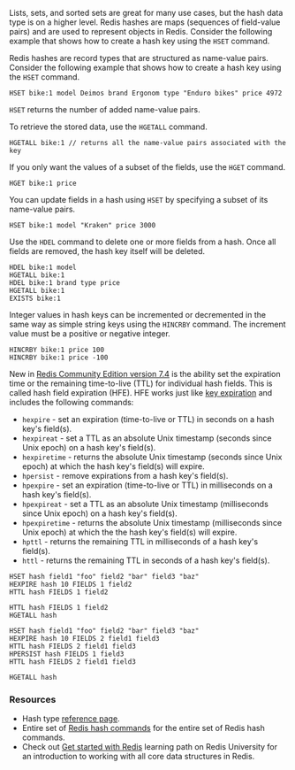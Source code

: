 Lists, sets, and sorted sets are great for many use cases, but the hash data type is on a higher level. Redis hashes are maps (sequences of field-value pairs) and are used to represent objects in Redis. Consider the following example that shows how to create a hash key using the `HSET` command.

Redis hashes are record types that are structured as name-value pairs. Consider the following example that shows how to create a hash key using the `HSET` command.

```redis:[run_confirmation=true] Create a hash
HSET bike:1 model Deimos brand Ergonom type "Enduro bikes" price 4972
```

`HSET` returns the number of added name-value pairs.

To retrieve the stored data, use the `HGETALL` command.

```redis HGETALL usage
HGETALL bike:1 // returns all the name-value pairs associated with the key
```

If you only want the values of a subset of the fields, use the `HGET` command.

```redis HGET usage
HGET bike:1 price
```

You can update fields in a hash using `HSET` by specifying a subset of its name-value pairs.

```redis:[run_confirmation=true] Update an existing hash
HSET bike:1 model "Kraken" price 3000
```

Use the `HDEL` command to delete one or more fields from a hash. Once all fields are removed, the hash key itself will be deleted.

```redis:[run_confirmation=true] Delete hash fields and keys
HDEL bike:1 model
HGETALL bike:1
HDEL bike:1 brand type price
HGETALL bike:1
EXISTS bike:1
```

Integer values in hash keys can be incremented or decremented in the same way as simple string keys using the `HINCRBY` command.
The increment value must be a positive or negative integer.

```redis Hash INCRBY usage
HINCRBY bike:1 price 100
HINCRBY bike:1 price -100
```

New in [Redis Community Edition version 7.4](https://hub.docker.com/layers/redis/redis-stack/7.4.0-v0/images/sha256-3e3c86603a81712d1311bc619ad124de15b2dca2b50722f23a4502b4d4054ba8) is the ability set the expiration time or the remaining time-to-live (TTL) for individual hash fields. This is called hash field expiration (HFE). HFE works just like [key expiration](https://redis.io/docs/latest/develop/use/keyspace/?utm_source=redisinsight&utm_medium=main&utm_campaign=tutorials#key-expiration) and includes the following commands:

- `hexpire` - set an expiration (time-to-live or TTL) in seconds on a hash key's field(s).
- `hexpireat` - set a TTL as an absolute Unix timestamp (seconds since Unix epoch) on a hash key's field(s).
- `hexpiretime` - returns the absolute Unix timestamp (seconds since Unix epoch) at which the hash key's field(s) will expire.
- `hpersist` - remove expirations from a hash key's field(s).
- `hpexpire` - set an expiration (time-to-live or TTL) in milliseconds on a hash key's field(s).
- `hpexpireat` - set a TTL as an absolute Unix timestamp (milliseconds since Unix epoch) on a hash key's field(s).
- `hpexpiretime` - returns the absolute Unix timestamp (milliseconds since Unix epoch) at which the the hash key's field(s) will expire.
- `hpttl` - returns the remaining TTL in milliseconds of a hash key's field(s).
- `httl` - returns the remaining TTL in seconds of a hash key's field(s).

```redis HFE example 1
HSET hash field1 "foo" field2 "bar" field3 "baz"
HEXPIRE hash 10 FIELDS 1 field2
HTTL hash FIELDS 1 field2
```

```redis HFE example 1 cont'd
HTTL hash FIELDS 1 field2
HGETALL hash
```

```redis HFE example 2
HSET hash field1 "foo" field2 "bar" field3 "baz"
HEXPIRE hash 10 FIELDS 2 field1 field3
HTTL hash FIELDS 2 field1 field3
HPERSIST hash FIELDS 1 field3
HTTL hash FIELDS 2 field1 field3
```

```redis HFE example 2 cont'd
HGETALL hash
```
### Resources

- Hash type [reference page](https://redis.io/docs/data-types/hashes?utm_source=redisinsight&utm_medium=main&utm_campaign=tutorials).
- Entire set of [Redis hash commands](https://redis.io/commands/?group=hash?utm_source=redisinsight&utm_medium=main&utm_campaign=tutorials) for the entire set of Redis hash commands.
- Check out [Get started with Redis](https://university.redis.io/learningpath/14q8m6gilfwltm?utm_source=redisinsight&utm_medium=main&utm_campaign=tutorials) learning path on Redis University for an introduction to working with all core data structures in Redis.
